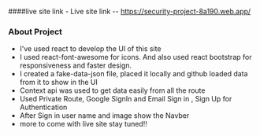 ####live site link - Live site link -- https://security-project-8a190.web.app/
### About Project 
- I've used react to develop the UI of this site
- I used react-font-awesome for icons. And also used react bootstrap for responsiveness and faster design.
- I created a fake-data-json file, placed it locally and github loaded data from it to show in the UI
- Context api was used to get data easily from all the route
- Used Private Route, Google SignIn and Email Sign in , Sign Up for Authentication
- After Sign in user name and image show the Navber
- more to come with live site stay tuned!!
